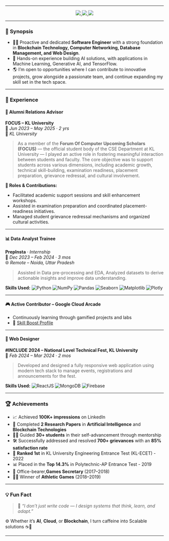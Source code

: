 

---
<p align="center">
  <a href="https://www.linkedin.com/in/naga-gopi-chappidi-870077272/">
   <img src="https://img.shields.io/badge/LinkedIn-0A66C2?style=for-the-badge&logo=linkedin&logoColor=white"/>
  </a>
  <a href="https://www.researchgate.net/profile/Naga-Gopi-Chappidi">
    <img src="https://img.shields.io/badge/Research%20Profile-blueviolet?style=for-the-badge&logo=researchgate&logoColor=white"/>
  </a>
  <a href="https://leetcode.com/u/nagagopi-in/">
    <img src="https://img.shields.io/badge/LeetCode-FFA116?style=for-the-badge&logo=leetcode&logoColor=black"/>
  </a>
</p>

---

### 🌟 **Synopsis**

- 👨‍💻 Proactive and dedicated **Software Engineer** with a strong foundation in **Blockchain Technology, Computer Networking, Database Management, and Web Design**.
- 🧠 Hands-on experience building AI solutions, with applications in Machine Learning, Generative AI, and TensorFlow.
- 🌎 I’m open to opportunities where I can contribute to innovative projects, grow alongside a passionate team, and continue expanding my skill set in the tech space.

---

### 💼 **Experience**

#### 🧩 Alumni Relations Advisor  
**FOCUS – KL University**  
📅 *Jun 2023 – May 2025 · 2 yrs*  
📍 *KL University*  
> As a member of the **Forum Of Computer Upcoming Scholars (FOCUS)** — the official student body of the CSE Department at KL University — I played an active role in fostering meaningful interaction between students and faculty. The core objective was to support students across various dimensions, including academic growth, technical skill-building, examination readiness, placement preparation, grievance redressal, and cultural involvement.

**🔧 Roles & Contributions:**
- Facilitated academic support sessions and skill enhancement workshops.
- Assisted in examination preparation and coordinated placement-readiness initiatives.
- Managed student grievance redressal mechanisms and organized cultural activities.
---
#### 📊 Data Analyst Trainee  
**PrepInsta** · *Internship*  
📅 *Dec 2023 – Feb 2024 · 3 mos*  
🌐 *Remote – Noida, Uttar Pradesh*  
> Assisted in Data pre-processing and EDA, Analyzed datasets to derive actionable insights and improve data understanding.

**Skills Used:**
![Python](https://img.shields.io/badge/Python-3776AB?style=flat&logo=python&logoColor=white)
![NumPy](https://img.shields.io/badge/NumPy-013243?style=flat&logo=numpy&logoColor=white)
![Pandas](https://img.shields.io/badge/Pandas-150458?style=flat&logo=pandas&logoColor=white)
![Seaborn](https://img.shields.io/badge/Seaborn-3776AB?style=flat&logo=python&logoColor=white)
![Matplotlib](https://img.shields.io/badge/Matplotlib-11557C?style=flat&logo=matplotlib&logoColor=white)
![Plotly](https://img.shields.io/badge/Plotly-3F4F75?style=flat&logo=plotly&logoColor=white)

---
#### 🎮 Active Contributor – Google Cloud Arcade  
- Continuously learning through gamified projects and labs  
- 🔗 [Skill Boost Profile](https://www.cloudskillsboost.google/public_profiles/547c9b04-c37b-4377-bfa9-f11106f2b399)
---
#### 🎨 Web Designer  
**#INCLUDE 2024 – National Level Technical Fest, KL University**  
📅 *Feb 2024 – Mar 2024 · 2 mos*  
> Developed and designed a fully responsive web application using modern tech stack to manage events, registrations and announcements for the fest.

**Skills Used:**
![ReactJS](https://img.shields.io/badge/ReactJS-20232A?style=flat&logo=react&logoColor=61DAFB)
![MongoDB](https://img.shields.io/badge/MongoDB-4EA94B?style=flat&logo=mongodb&logoColor=white)
![Firebase](https://img.shields.io/badge/Firebase-FFCA28?style=flat&logo=firebase&logoColor=black)

---

### 🏆 **Achievements**

- 📈 Achieved **100K+ impressions** on LinkedIn  
- 📄 Completed **2 Research Papers** in **Artificial Intelligence** and **Blockchain Technologies** 
- 👨‍🏫 Guided **30+ students** in their self-advancement through mentorship
- 🛠️ Successfully addressed and resolved **700+ grievances** with an **85% satisfaction rate** 
- 🥇 **Ranked 1st** in KL University Engineering Entrance Test (KL-ECET) - 2022  
- 📊 Placed in the **Top 14.3%** in Polytechnic-AP Entrance Test - 2019  
- 🏅 Office-bearer,**Games Secretary** (2017–2018)  
- 🏃‍♂️ Winner of **Athletic Games** (2018–2019) 

---

### 💡 **Fun Fact**

> 🧠 *“I don’t just write code — I design systems that think, learn, and adapt.”*

⚙️ Whether it’s **AI**, **Cloud**, or **Blockchain**, I turn caffeine into Scalable solutions ☕🤖


---

